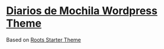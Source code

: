 # [Diarios de Mochila Wordpress Theme](http://diariosdemochila.com/)

Based on [Roots Starter Theme](http://roots.io/)

